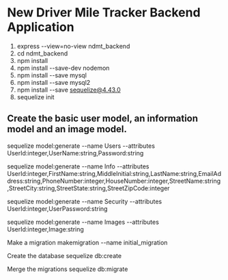 # New Driver Mile Tracker Backend Application

1. express --view=no-view ndmt_backend
2. cd ndmt_backend
3. npm install
4. npm install --save-dev nodemon
5. npm install --save mysql
6. npm install --save mysql2
7. npm install --save sequelize@4.43.0 
8. sequelize init

## Create the basic user model, an information model and an image model.

sequelize model:generate --name Users --attributes UserId:integer,UserName:string,Password:string

sequelize model:generate --name Info --attributes UserId:integer,FirstName:string,MiddleInitial:string,LastName:string,EmailAddress:string,PhoneNumber:integer,HouseNumber:integer,StreetName:string,StreetCity:string,StreetState:string,StreetZipCode:integer

sequelize model:generate --name Security --attributes UserId:integer,UserPassword:string

sequelize model:generate --name Images --attributes UserId:integer,Image:string

Make a migration
makemigration --name initial_migration

Create the database
sequelize db:create

Merge the migrations
sequelize db:migrate
